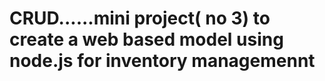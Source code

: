 # CRUD......mini project( no 3) to create a web based model using node.js for inventory managemennt
